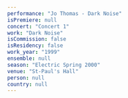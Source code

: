 ```yaml
---
performance: "Jo Thomas - Dark Noise"
isPremiere: null
concert: "Concert 1"
work: "Dark Noise"
isCommission: false
isResidency: false
work_year: "1999"
ensemble: null
season: "Electric Spring 2000"
venue: "St-Paul's Hall"
person: null
country: null
---
```


